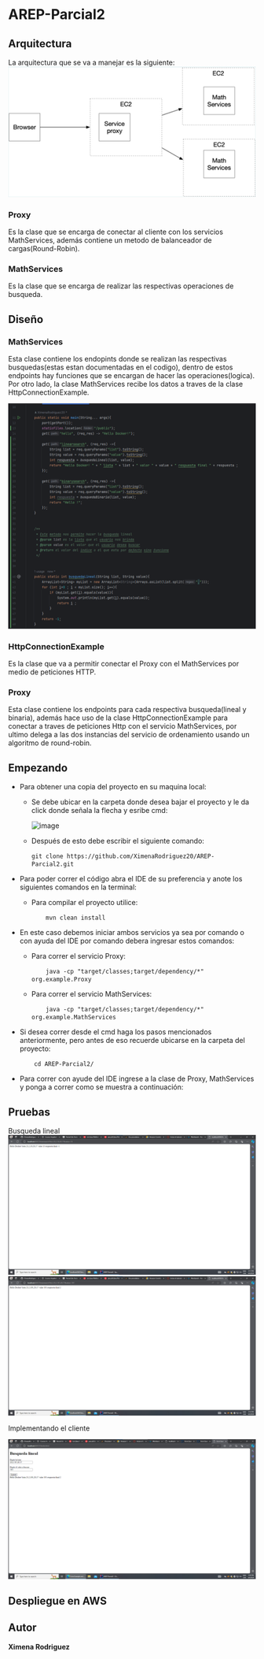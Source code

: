 # AREP-Parcial2

## Arquitectura

La arquitectura que se va a manejar es la siguiente:
![img.png](imagenes/img_4.png)

### Proxy

Es la clase que se encarga de conectar al cliente con los servicios MathServices, además contiene un metodo  de balanceador de cargas(Round-Robin).

### MathServices

Es la clase que se encarga de realizar las respectivas operaciones de busqueda. 

## Diseño

### MathServices

Esta clase contiene los endopints donde se realizan las respectivas busquedas(estas estan documentadas en el codigo), dentro de estos endpoints hay funciones que se encargan de hacer las operaciones(logica). Por otro lado, la clase MathServices recibe los datos a traves de la clase HttpConnectionExample.

![img.png](imagenes/img_3.png)

### HttpConnectionExample 

Es la clase que va a permitir conectar el Proxy con el MathServices por medio de peticiones HTTP.

### Proxy 

Esta clase contiene los endpoints para cada respectiva busqueda(lineal y binaria), además hace uso de la clase HttpConnectionExample para conectar a traves de peticiones Http con el servicio MathServices, por ultimo delega a las dos instancias del servicio de ordenamiento usando un algoritmo de round-robin.


## Empezando

* Para obtener una copia del proyecto en su maquina local:

    - Se debe ubicar en la carpeta donde desea bajar el proyecto y le da click donde señala la flecha y esribe cmd:

      ![image](https://github.com/XimenaRodriguez20/AREP-Taller2/assets/123812926/52f8f03c-3b3e-48cf-bd2c-f7b029c2d8bb)

    - Después de esto debe escribir el siguiente comando:

        ~~~                  
        git clone https://github.com/XimenaRodriguez20/AREP-Parcial2.git
        ~~~                                                                   

* Para poder correr el código abra el IDE de su preferencia y anote los siguientes comandos en la terminal:

    - Para compilar el proyecto utilice:

        ~~~                 
            mvn clean install
        ~~~  

* En este caso debemos iniciar ambos servicios ya sea por comando o con ayuda del IDE por comando debera ingresar estos comandos:

    - Para correr el servicio Proxy:

        ~~~
            java -cp "target/classes;target/dependency/*" org.example.Proxy
        ~~~

    - Para correr el servicio MathServices:

        ~~~
            java -cp "target/classes;target/dependency/*" org.example.MathServices
        ~~~

* Si desea correr desde el cmd haga los pasos mencionados anteriormente, pero antes de eso recuerde ubicarse en la carpeta del proyecto:

    ~~~
        cd AREP-Parcial2/
    ~~~

* Para correr con ayude del IDE ingrese a la clase de Proxy, MathServices y ponga a correr como se muestra a continuación:


## Pruebas

Busqueda lineal
![img.png](imagenes/img.png)
![img.png](imagenes/img_1.png)

Implementando el cliente 

![img.png](imagenes/img_2.png)


## Despliegue en AWS

## Autor

**Ximena Rodriguez**